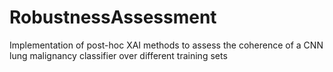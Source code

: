 # RobustnessAssessment
Implementation of post-hoc XAI methods to assess the coherence of a CNN lung malignancy classifier over different training sets
